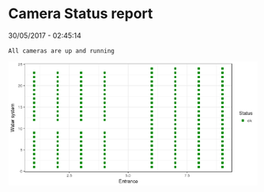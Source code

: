 Camera Status report
================
30/05/2017 - 02:45:14

    All cameras are up and running

![](camreport_files/figure-markdown_github/unnamed-chunk-2-1.png)
